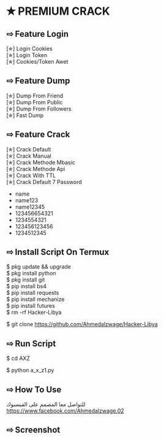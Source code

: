 # ✭ PREMIUM CRACK
## ⇨  Feature Login
[✯] Login Cookies  
[✯] Login Token  
[✯] Cookies/Token Awet  
## ⇨  Feature Dump
[✯] Dump From Friend  
[✯] Dump From Public  
[✯] Dump From Followers   
[✯] Fast Dump  
## ⇨  Feature Crack
[✯] Crack Default  
[✯] Crack Manual  
[✯] Crack Methode Mbasic  
[✯] Crack Methode Api  
[✯] Crack With TTL  
[✯] Crack Default 7 Password  
- name  
- name123  
- name12345  
- 123456654321
- 1234554321
- 123456123456
- 1234512345
## ⇨  Install Script On Termux
$ pkg update && upgrade  
$ pkg install python  
$ pkg install git  
$ pip install bs4  
$ pip install requests  
$ pip install mechanize  
$ pip install futures  
$ rm -rf Hacker-Libya

$ git clone https://github.com/Ahmedalzwage/Hacker-Libya

## ⇨  Run Script

$ cd AXZ

$ python a_x_z1.py  

## ⇨  How To Use
للتواصل معا المصمم 
على الفيسبوك
https://www.facebook.com/Ahmedalzwage.02
## ⇨  Screenshot

